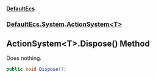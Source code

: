 #### [DefaultEcs](index.md 'index')
### [DefaultEcs.System](index.md#DefaultEcs_System 'DefaultEcs.System').[ActionSystem&lt;T&gt;](ActionSystem_T_.md 'DefaultEcs.System.ActionSystem&lt;T&gt;')
## ActionSystem&lt;T&gt;.Dispose() Method
Does nothing.  
```csharp
public void Dispose();
```
